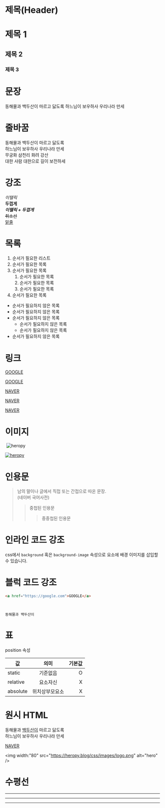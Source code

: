# 제목(Header)

# 제목 1

## 제목 2

### 제목 3

# 문장

동해물과 백두산이 마르고 닳도록
하느님이 보우하사 우리나라 만세

# 줄바꿈

동해물과 백두산이 마르고 닳도록  
하느님이 보우하사 우리나라 만세  
무궁화 삼천리 화려 강산<br/>
대한 사람 대한으로 길이 보전하세

# 강조

_이텔릭_  
**두껍게**  
**_이텔릭 + 두껍게_**  
~~취소선~~  
<u>밑줄</u>

# 목록

1. 순서가 필요한 리스트
1. 순서가 필요한 목록
1. 순서가 필요한 목록
   1. 순서가 필요한 목록
   1. 순서가 필요한 목록
   1. 순서가 필요한 목록
1. 순서가 필요한 목록

- 순서가 필요하지 않은 목록
- 순서가 필요하지 않은 목록
- 순서가 필요하지 않은 목록
  - 순서가 필요하지 않은 목록
  - 순서가 필요하지 않은 목록
- 순서가 필요하지 않은 목록

# 링크

<a href="https://google.com">GOOGLE</a>

[GOOGLE](https://google.com)

<a href="https://naver.com" title="네이버로 이동!">NAVER</a>

[NAVER](https://naver.com "네이버로 이동!")

<a href="https://naver.com" title="네이버로 이동!" target="_blank">NAVER</a>

# 이미지

![]()
![heropy](https://heropy.blog/css/images/logo.png)

[![heropy](https://heropy.blog/css/images/logo.png)](https://heropy.blog)

# 인용문

> 남의 말이나 글에서 직접 또는 간접으로 따온 문장.  
> (네이버 국어사전)
>
> > 중첩된 인용문
> >
> > > 중중첩된 인용문

# 인라인 코드 강조

css에서 `background` 혹은 `background-image` 속성으로 요소에 배경 이미지를 삽입할 수 있습니다.

# 블럭 코드 강조

```html
<a href="https://google.com">GOOGLE</a>
```

```css

```

```javacript

```

```plaintext
동해물과 백두산이
```

# 표

position 속성

| 값       |      의미      | 기본값 |
| -------- | :------------: | -----: |
| static   |    기준없음    |      O |
| relative |    요소자신    |      X |
| absolute | 위치상부모요소 |      X |

# 원시 HTML

동해물과 <u>백두산이</u> 마르고 닳도록<br/>
하느님이 보우하사 우리나라 만세

<a href="https://naver.com" title="네이버로 이동!" target="_blank">NAVER</a>

<img width:"80" src="https://heropy.blog/css/images/logo.png" alt="hero" />

# 수평선

---

---

---
